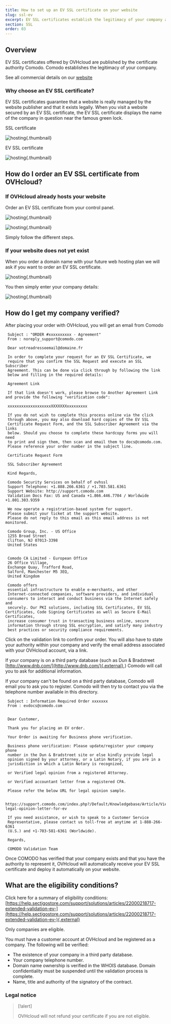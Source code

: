 ```yaml
---
title: How to set up an EV SSL certificate on your website
slug: ssl-ev
excerpt: EV SSL certificates establish the legitimacy of your company and reassure users that they can safely purchase on your website
section: SSL
order: 03
---
```



## Overview
EV SSL certificates offered by OVHcloud are published by the certificate authority Comodo. Comodo establishes the legitimacy of your company.

See all commercial details on our [website](https://www.ovh.com/sg/ssl/)


### Why choose an EV SSL certificate?
EV SSL certificates guarantee that a website is really managed by the website publisher and that it exists legally. When you visit a website secured by an EV SSL certificate, the EV SSL certificate displays the name of the company in question near the famous green lock.

SSL certificate


![hosting](images/ssl_non_EV.png){.thumbnail}

EV SSL certificate


![hosting](images/ssl_EV.png){.thumbnail}


## How do I order an EV SSL certificate from OVHcloud?

### If OVHcloud already hosts your website

Order an EV SSL certificate from your control panel.


![hosting](images/step1.png){.thumbnail}


![hosting](images/step2.png){.thumbnail}

Simply follow the different steps.


### If your website does not yet exist

When you order a domain name with your future web hosting plan we will ask if you want to order an EV SSL certificate.


![hosting](images/step3.png){.thumbnail}

You then simply enter your company details:


![hosting](images/step4.png){.thumbnail}


## How do I get my company verified?

After placing your order with OVHcloud, you will get an email from Comodo

```
 Subject : "ORDER #xxxxxxxxxx - Agreement"
 From : noreply_support@comodo.com
 
 Dear votreadresseemail@domaine.fr
 
 In order to complete your request for an EV SSL Certificate, we
 require that you confirm the SSL Request and execute an SSL Subscriber
 Agreement. This can be done via click through by following the link
 below and filling in the required details:
 
 Agreement Link
 
 If that link doesn't work, please browse to Another Agreement Link and provide the following "verification code":
 
 xxxxxxxxxxxxxxxxxxxXXXXXXXxxxxxxxxx
 
 If you do not wish to complete this process online via the click
 through above, you may also download hard copies of the EV SSL
 Certificate Request Form, and the SSL Subscriber Agreement via the links
 below. Should you choose to complete these hardcopy forms you will need
 to print and sign them, then scan and email them to docs@comodo.com.
 Please reference your order number in the subject line.
 
 Certificate Request Form
 
 SSL Subscriber Agreement
 
 Kind Regards,
 
 Comodo Security Services on behalf of ovhssl
 Support Telephone: +1.888.266.6361 / +1.703.581.6361
 Support Website: http://support.comodo.com
 Validation Docs Fax: US and Canada +1.866.446.7704 / Worldwide +1.801.303.9359
 
 We now operate a registration-based system for support.
 Please submit your ticket at the support website.
 Please do not reply to this email as this email address is not monitored.
 
 Comodo Group, Inc. - US Office
 1255 Broad Street
 Clifton, NJ 07013-3398
 United States
 
 
 Comodo CA Limited - European Office
 26 Office Village,
 Exchange Quay, Trafford Road,
 Salford, Manchester M5 3EQ,
 United Kingdom
 
 Comodo offers
 essential infrastructure to enable e-merchants, and other
 Internet-connected companies, software providers, and individual
 consumers to interact and conduct business via the Internet safely and
 securely. Our PKI solutions, including SSL Certificates, EV SSL Certificates, Code Signing Certificates as well as Secure E-Mail Certificates,
 increase consumer trust in transacting business online, secure
 information through strong SSL encryption, and satisfy many industry
 best practices or security compliance requirements.
```

Click on the validation link to confirm your order. You will also have to state your authority within your company and verify the email address associated with your OVHcloud account, via a link.

If your company is on a third party database (such as Dun & Bradstreet [http://www.dnb.com/](http://www.dnb.com/){.external},) Comodo will call you to ask for additional information.

If your company can't be found on a third party database, Comodo will email you to ask you to register. Comodo will then try to contact you via the telephone number available in this directory.

```
 Subject : Information Required Order xxxxxxx
 From : evdocs@comodo.com
 
 
 Dear Customer,
 
 Thank you for placing an EV order.
 
 Your Order is awaiting for Business phone verification.
 
 Business phone verification: Please update/register your company phone
 number in the Dun & Bradstreet site or else kindly provide legal
 opinion signed by your attorney, or a Latin Notary, if you are in a
 jurisdiction in which a Latin Notary is recognized,
 
 or Verified legal opinion from a registered Attorney.
 
 or Verified accountant letter from a registered CPA.
 
 Please refer the below URL for legal opinion sample.
 
 https://support.comodo.com/index.php?/Default/Knowledgebase/Article/View/900/87/sample-legal-opinion-letter-for-ev
 
 If you need assistance, or wish to speak to a Customer Service
 Representative, please contact us toll-free at anytime at 1-888-266-6361
 (U.S.) and +1-703-581-6361 (Worldwide).
 
 Regards,
 
 COMODO Validation Team
```

Once COMODO has verified that your company exists and that you have the authority to represent it, OVHcloud will automatically receive your EV SSL certificate and deploy it automatically on your website.


## What are the eligibility conditions?
Click here for a summary of eligibility conditions: [https://help.sectigostore.com/support/solutions/articles/22000218717-extended-validation-ev-](https://help.sectigostore.com/support/solutions/articles/22000218717-extended-validation-ev-){.external}

Only companies are eligible.

You must have a customer account at OVHcloud and be registered as a company. The following will be verified:

- The existence of your company in a third party database.
- Your company telephone number.
- Domain name ownership is verified in the WHOIS database. Domain confidentiality must be suspended until the validation process is complete.
- Name, title and authority of the signatory of the contract.


### Legal notice


> [!alert]
>
> OVHcloud will not refund your certificate if you are not eligible.
> 

